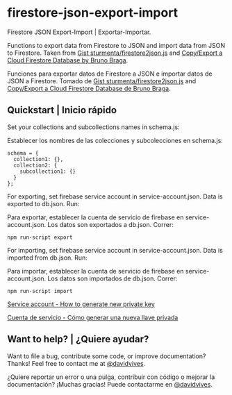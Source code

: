 # firestore-json-export-import
Firestore JSON Export-Import | Exportar-Importar.

Functions to export data from Firestore to JSON and import data from JSON to Firestore. Taken from [Gist sturmenta/firestore2json.js](https://gist.github.com/sturmenta/cbbe898227cb1eaca7f85d0191eaec7e) and [Copy/Export a Cloud Firestore Database by Bruno Braga](https://blog.cloudboost.io/copy-export-a-cloud-firestore-database-388cde99259b).

Funciones para exportar datos de Firestore a JSON e importar datos de JSON a Firestore. Tomado de [Gist sturmenta/firestore2json.js](https://gist.github.com/sturmenta/cbbe898227cb1eaca7f85d0191eaec7e) and [Copy/Export a Cloud Firestore Database de Bruno Braga](https://blog.cloudboost.io/copy-export-a-cloud-firestore-database-388cde99259b).

## Quickstart | Inicio rápido

Set your collections and subcollections names in schema.js:

Establecer los nombres de las colecciones y subcolecciones en schema.js:

```
schema = {
  collection1: {},
  collection2: {
    subcollection1: {}
  }
};
```

For exporting, set firebase service account in service-account.json. 
Data is exported to db.json.
Run:

Para exportar, establecer la cuenta de servicio de firebase en service-account.json. 
Los datos son exportados a db.json. 
Correr:

```npm run-script export```

For importing, set firebase service account in service-account.json.
Data is imported from db.json.
Run:

Para importar, establecer la cuenta de servicio de firebase en service-account.json.
Los datos son importados de db.json.
Correr:

```npm run-script import```

[Service account - How to generate new private key](https://firebase.google.com/docs/admin/setup?authuser=0#add_firebase_to_your_app)

[Cuenta de servicio - Cómo generar una nueva llave privada](https://firebase.google.com/docs/admin/setup?authuser=0#add_firebase_to_your_app)

## Want to help? | ¿Quiere ayudar?

Want to file a bug, contribute some code, or improve documentation? Thanks! Feel free to contact me at [@davidvives](https://twitter.com/davidvives).

¿Quiere reportar un error o una pulga, contribuir con código o mejorar la documentación? ¡Muchas gracias! Puede contactarme en [@davidvives](https://twitter.com/davidvives).
